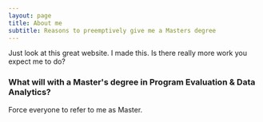 ```yaml
---
layout: page
title: About me
subtitle: Reasons to preemptively give me a Masters degree
---
```


Just look at this great website. I made this. Is there really more work you expect me to do?


### What will with a Master's degree in Program Evaluation & Data Analytics?

Force everyone to refer to me as Master.


